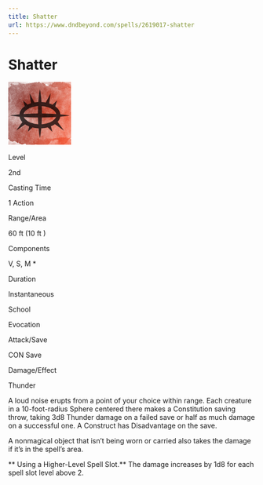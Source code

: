 ```yaml
---
title: Shatter
url: https://www.dndbeyond.com/spells/2619017-shatter
---
```


# Shatter

![Shatter](shatter.png)

Level

2nd

Casting Time

1 Action

Range/Area

60 ft
(10 ft )

Components

V, S, M *

Duration

Instantaneous

School

Evocation

Attack/Save

CON Save

Damage/Effect

Thunder

A loud noise erupts from a point of your choice within range. Each creature in a 10-foot-radius Sphere centered there makes a Constitution saving throw, taking 3d8 Thunder damage on a failed save or half as much damage on a successful one. A Construct has Disadvantage on the save.

A nonmagical object that isn’t being worn or carried also takes the damage if it’s in the spell’s area.

** Using a Higher-Level Spell Slot.** The damage increases by 1d8 for each spell slot level above 2.